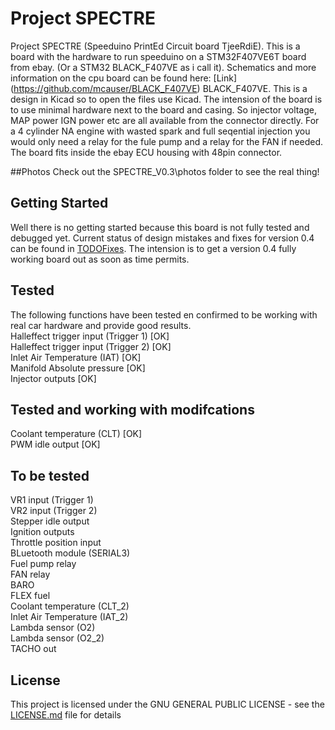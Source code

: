 # Project SPECTRE
Project SPECTRE	(Speeduino PrintEd Circuit board TjeeRdiE). This is a board with the hardware to run speeduino on a STM32F407VE6T board from ebay. (Or a STM32 BLACK_F407VE as i call it). Schematics and more information on the cpu board can be found here: [Link] (https://github.com/mcauser/BLACK_F407VE) 
BLACK_F407VE. This is a design in Kicad so to open the files use Kicad. The intension of the board is to use minimal hardware next to the board and casing. So injector voltage, MAP power IGN power etc are all available from the connector directly. For a 4 cylinder NA engine with wasted spark and full seqential injection you would only need a relay for the fule pump and a relay for the FAN if needed. The board fits inside the ebay ECU housing with 48pin connector.

##Photos
Check out the SPECTRE_V0.3\photos folder to see the real thing!

## Getting Started
Well there is no getting started because this board is not fully tested and debugged yet. Current status of design mistakes and fixes for version 0.4 can be found in [TODOFixes](TODOFixes). The intension is to get a version 0.4 fully working board out as soon as time permits.

## Tested
The following functions have been tested en confirmed to be working with real car hardware and provide good results.<br/> 
Halleffect trigger input (Trigger 1) [OK]<br/>
Halleffect trigger input (Trigger 2) [OK]<br/>
Inlet Air Temperature (IAT) [OK]<br/>
Manifold Absolute pressure [OK]<br/>
Injector outputs [OK]<br/>

## Tested and working with modifcations
Coolant temperature (CLT) [OK]<br/>
PWM idle output [OK]<br/>

## To be tested
VR1 input (Trigger 1) <br/> 
VR2 input (Trigger 2) <br/> 
Stepper idle output<br/> 
Ignition outputs <br/>
Throttle position input <br/>
BLuetooth module (SERIAL3) <br/>
Fuel pump relay <br/>
FAN relay <br/>
BARO <br/>
FLEX fuel <br/>
Coolant temperature (CLT_2) <br/>
Inlet Air Temperature (IAT_2) <br/>
Lambda sensor (O2) <br/>
Lambda sensor (O2_2) <br/>
TACHO out <br/>

## License
This project is licensed under the GNU GENERAL PUBLIC LICENSE - see the [LICENSE.md](LICENSE.md) file for details


